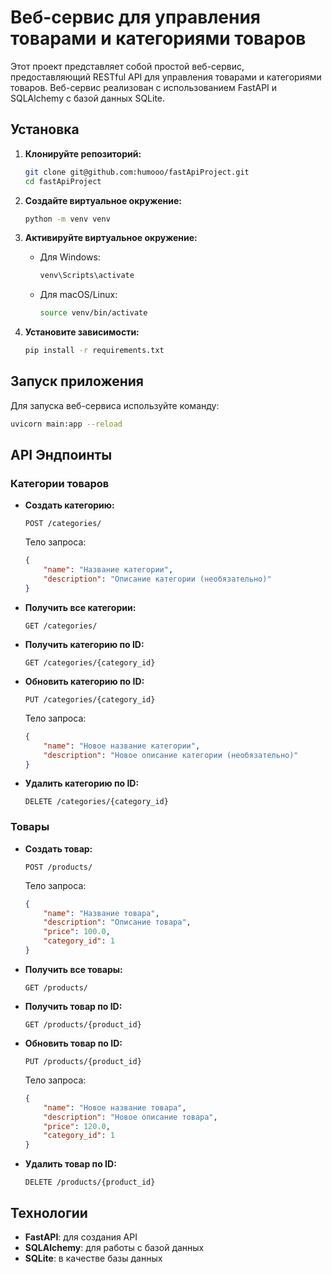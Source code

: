 
# Веб-сервис для управления товарами и категориями товаров

Этот проект представляет собой простой веб-сервис, предоставляющий RESTful API для управления товарами и категориями товаров. Веб-сервис реализован с использованием FastAPI и SQLAlchemy с базой данных SQLite.

## Установка

1. **Клонируйте репозиторий:**

   ```bash
   git clone git@github.com:humooo/fastApiProject.git
   cd fastApiProject
   ```

2. **Создайте виртуальное окружение:**

   ```bash
   python -m venv venv
   ```

3. **Активируйте виртуальное окружение:**

   - Для Windows:

     ```bash
     venv\Scripts\activate
     ```

   - Для macOS/Linux:

     ```bash
     source venv/bin/activate
     ```

4. **Установите зависимости:**

   ```bash
   pip install -r requirements.txt
   ```

## Запуск приложения

Для запуска веб-сервиса используйте команду:

```bash
uvicorn main:app --reload
```

## API Эндпоинты

### Категории товаров

- **Создать категорию:**

  ```
  POST /categories/
  ```

  Тело запроса:
  ```json
  {
      "name": "Название категории",
      "description": "Описание категории (необязательно)"
  }
  ```

- **Получить все категории:**

  ```
  GET /categories/
  ```

- **Получить категорию по ID:**

  ```
  GET /categories/{category_id}
  ```

- **Обновить категорию по ID:**

  ```
  PUT /categories/{category_id}
  ```

  Тело запроса:
  ```json
  {
      "name": "Новое название категории",
      "description": "Новое описание категории (необязательно)"
  }
  ```

- **Удалить категорию по ID:**

  ```
  DELETE /categories/{category_id}
  ```

### Товары

- **Создать товар:**

  ```
  POST /products/
  ```

  Тело запроса:
  ```json
  {
      "name": "Название товара",
      "description": "Описание товара",
      "price": 100.0,
      "category_id": 1
  }
  ```

- **Получить все товары:**

  ```
  GET /products/
  ```

- **Получить товар по ID:**

  ```
  GET /products/{product_id}
  ```

- **Обновить товар по ID:**

  ```
  PUT /products/{product_id}
  ```

  Тело запроса:
  ```json
  {
      "name": "Новое название товара",
      "description": "Новое описание товара",
      "price": 120.0,
      "category_id": 1
  }
  ```

- **Удалить товар по ID:**

  ```
  DELETE /products/{product_id}
  ```

## Технологии

- **FastAPI**: для создания API
- **SQLAlchemy**: для работы с базой данных
- **SQLite**: в качестве базы данных
```